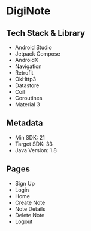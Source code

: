 # DigiNote

## Tech Stack & Library
- Android Studio
- Jetpack Compose
- AndroidX
- Navigation
- Retrofit
- OkHttp3
- Datastore
- Coil
- Coroutines
- Material 3

## Metadata
- Min SDK: 21
- Target SDK: 33
- Java Version: 1.8

## Pages
- Sign Up
- Login
- Home
- Create Note
- Note Details
- Delete Note
- Logout
